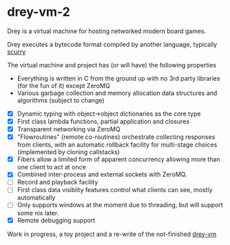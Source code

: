 # drey-vm-2

Drey is a virtual machine for hosting networked modern board games.

Drey executes a bytecode format compiled by another language, typically [scurry](https://github.com/pezipink/scurry)

The virtual machine and project has (or will have) the following properties

* Everything is written in C from the ground up with no 3rd party libraries (for the fun of it) except ZeroMQ 
* Various garbage collection and memory allocation data structures and algorithms (subject to change)
- [x] Dynamic typing with object->object dictionaries as the core type
- [x] First class lambda functions, partial application and closures
- [x] Transparent networking via ZeroMQ
- [x] "Flowroutines" (remote co-routines) orchestrate collecting responses from clients, with an automatic rollback facility for multi-stage choices  (implemented by cloning callstacks)
- [x] Fibers allow a limited form of apparent concurrency allowing more than one client to act at once
- [x] Combined inter-process and external sockets with ZeroMQ.
- [ ] Record and playback facility 
- [ ] First class data visiblity features control what clients can see, mostly automatically
- [ ] Only supports windows at the moment due to threading, but will support some nix later.
- [x] Remote debugging support

Work in progress,  a toy project and a re-write of the not-finished [drey-vm](https://github.com/pezipink/drey-vm)
